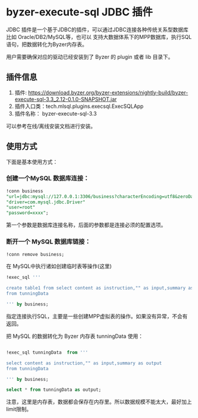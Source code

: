 # byzer-execute-sql JDBC 插件

JDBC 插件是一个基于JDBC的插件，可以通过JDBC连接各种传统关系型数据库比如 Oracle/DB2/MySQL等，也可以
支持大数据体系下的MPP数据库，执行SQL语句，把数据转化为Byzer内存表。

用户需要确保对应的驱动已经安装到了 Byzer 的 plugin 或者 lib 目录下。

## 插件信息

1. 插件: https://download.byzer.org/byzer-extensions/nightly-build/byzer-execute-sql-3.3_2.12-0.1.0-SNAPSHOT.jar
2. 插件入口类：tech.mlsql.plugins.execsql.ExecSQLApp
3. 插件名称： byzer-execute-sql-3.3

可以参考在线/离线安装文档进行安装。

## 使用方式

下面是基本使用方式：

### 创建一个MySQL 数据库连接：

```sql
!conn business 
"url=jdbc:mysql://127.0.0.1:3306/business?characterEncoding=utf8&zeroDateTimeBehavior=convertToNull&tinyInt1isBit=false&useSSL=false" 
"driver=com.mysql.jdbc.Driver" 
"user=root" 
"password=xxxx";
```

第一个参数是数据库连接名称，后面的参数都是连接必须的配置选项。

### 断开一个 MySQL 数据库链接：

```sql
!conn remove business;
```

在 MySQL中执行诸如创建临时表等操作(这里)

```sql
!exec_sql '''

create table1 from select content as instruction,"" as input,summary as output 
from tunningData

''' by business;
```

指定连接执行SQL，主要是一些创建MPP虚拟表的操作。如果没有异常，不会有返回。

把 MySQL 的数据转化为 Byzer 内存表 tunningData 使用：

```sql

!exec_sql tunningData  from '''

select content as instruction,"" as input,summary as output 
from tunningData

''' by business;

select * from tunningData as output;
```

注意，这里是内存表，数据都会保存在内存里。所以数据规模不能太大，最好加上limit限制。